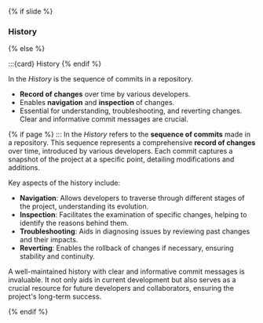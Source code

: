 {% if slide %}
### <i class="fas fa-history"></i> History
{% else %}

:::{card} <i class="fas fa-history"></i> History
{% endif %}

In <i class="fab fa-git"></i> the _History_ is the sequence of commits in a repository.
- **Record of changes** over time by various developers.
- Enables **navigation** and **inspection** of changes.
- Essential for understanding, troubleshooting, and reverting changes. Clear and informative commit messages are crucial.

{% if page %}
:::
In <i class="fab fa-git"></i> the _History_ refers to the **sequence of commits** made in a repository. This sequence represents a comprehensive **record of changes** over time, introduced by various developers. Each commit captures a snapshot of the project at a specific point, detailing modifications and additions.

Key aspects of the history include:
- **Navigation**: Allows developers to traverse through different stages of the project, understanding its evolution.
- **Inspection**: Facilitates the examination of specific changes, helping to identify the reasons behind them.
- **Troubleshooting**: Aids in diagnosing issues by reviewing past changes and their impacts.
- **Reverting**: Enables the rollback of changes if necessary, ensuring stability and continuity.

A well-maintained history with clear and informative commit messages is invaluable. It not only aids in current development but also serves as a crucial resource for future developers and collaborators, ensuring the project's long-term success.

{% endif %}
